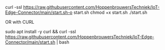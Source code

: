 curl -ssl https://raw.githubusercontent.com/HoppenbrouwersTechniek/IoT-Edge-Connector/main/start.sh-o start.sh
chmod +x start.sh
./start.sh


OR with CURL 

sudo apt install -y curl && curl -ssl https://raw.githubusercontent.com/HoppenbrouwersTechniek/IoT-Edge-Connector/main/start.sh | bash
